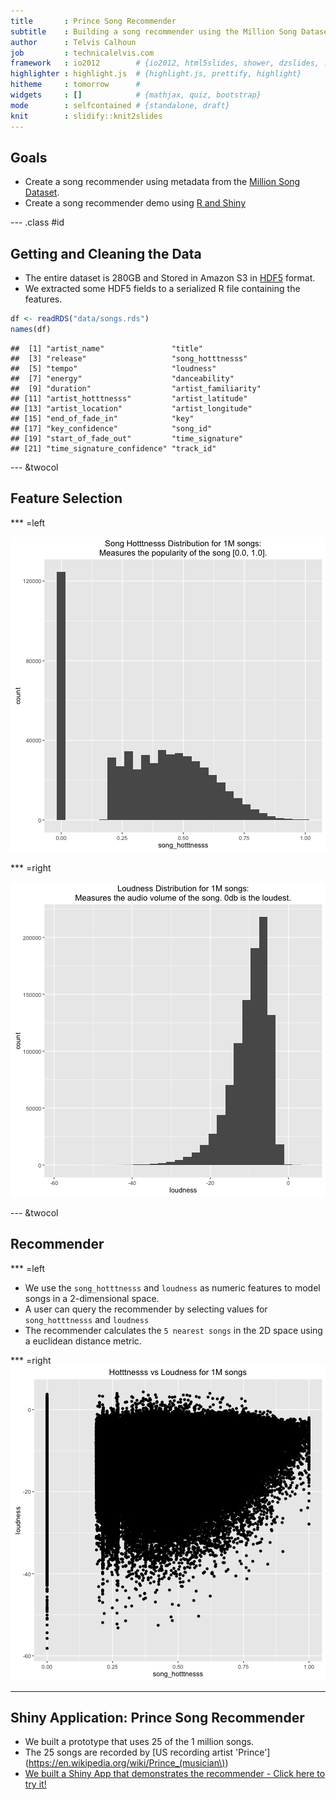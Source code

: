 ```yaml
---
title       : Prince Song Recommender
subtitle    : Building a song recommender using the Million Song Dataset
author      : Telvis Calhoun
job         : technicalelvis.com
framework   : io2012        # {io2012, html5slides, shower, dzslides, ...}
highlighter : highlight.js  # {highlight.js, prettify, highlight}
hitheme     : tomorrow      #
widgets     : []            # {mathjax, quiz, bootstrap}
mode        : selfcontained # {standalone, draft}
knit        : slidify::knit2slides
---
```


## Goals

- Create a song recommender using metadata from the [Million Song Dataset](http://labrosa.ee.columbia.edu/millionsong/).  
- Create a song recommender demo using [R and Shiny](http://shiny.rstudio.com/)

--- .class #id

## Getting and Cleaning the Data

- The entire dataset is 280GB and Stored in Amazon S3 in [HDF5](https://www.hdfgroup.org/HDF5/) format.
- We extracted some HDF5 fields to a serialized R file containing the features.


```r
df <- readRDS("data/songs.rds")
names(df)
```

```
##  [1] "artist_name"               "title"                    
##  [3] "release"                   "song_hotttnesss"          
##  [5] "tempo"                     "loudness"                 
##  [7] "energy"                    "danceability"             
##  [9] "duration"                  "artist_familiarity"       
## [11] "artist_hotttnesss"         "artist_latitude"          
## [13] "artist_location"           "artist_longitude"         
## [15] "end_of_fade_in"            "key"                      
## [17] "key_confidence"            "song_id"                  
## [19] "start_of_fade_out"         "time_signature"           
## [21] "time_signature_confidence" "track_id"
```

--- &twocol
## Feature Selection



*** =left



![plot of chunk unnamed-chunk-3](assets/fig/unnamed-chunk-3-1.png)

*** =right

![plot of chunk unnamed-chunk-4](assets/fig/unnamed-chunk-4-1.png)

--- &twocol

## Recommender

*** =left

- We use the `song_hotttnesss` and `loudness` as numeric features to model songs in a 2-dimensional space.
- A user can query the recommender by selecting values for `song_hotttnesss` and `loudness`
- The recommender calculates the `5 nearest songs` in the 2D space using a euclidean distance metric. 

*** =right
![plot of chunk unnamed-chunk-5](assets/fig/unnamed-chunk-5-1.png)

---

## Shiny Application: Prince Song Recommender

- We built a prototype that uses 25 of the 1 million songs.
- The 25 songs are recorded by [US recording artist 'Prince'](https://en.wikipedia.org/wiki/Prince_(musician\))
- [We built a Shiny App that demonstrates the recommender - Click here to try it!](https://technicalelvis.shinyapps.io/prince_song_recommender/)
